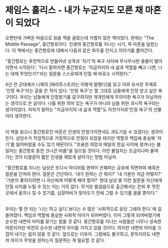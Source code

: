 # 제임스 홀리스 - 내가 누군지도 모른 채 마흔이 되었다


오랜만에 가벼운 마음으로 읽을 책을 골랐는데 가볍지 않은 책이었다. 원제는 &quot;The Middle Passage&quot;, 중간항로이다. 인생의 중간항로를 지나는 시기, 즉 마흔을 일컫는다. 이 책에서는 중간항로에 대해서 다음과 같은 화두를 던지고 이야기를 풀어간다.

 &quot;중간항로는 후천적으로 만들어낸 성격과 &#39;자기&#39;의 욕구 사이에 무시무시한 충돌이 벌어지면서 시작된다&#39;, &#39;다시 말하자면 중간항로는 &#39;지금까지의 내 삶과 역할을 빼고 나면, 나는 대체 무엇인가?&#39;라는 질문을 스스로에게 던질 때 비로소 시작된다.&quot;

 4년 전 군대에서 니체의 [짜라투스트라는 이렇게 말했다]를 읽고 이와 유사한 주제로 &#39;인정 욕구&#39;라는 글을 쓴 적이 있다. &#39;인정 욕구&#39;는 말 그대로 남들에게 인정 받고 싶은 욕구이다. 우리는 남들에게 인정받기를 갈구하지만 개개인에게 무의미한 욕구가 아닐까라는 생각으로 쓴 글이다. 나를 위한 의미 있는 욕구가 아니라 남을 위한 과시적 욕구라는 생각이었다. 저자가 말하는 &quot;지금까지의 내 삶과 역할&quot;도 마찬가지로&#39;인정 욕구&#39;의 산물이라 생각한다.

<br>
 이 책을 읽으니 중간항로인 마흔은 인생의 안정기이면서도 과도기일 수 있겠다는 생각이 든다. 상당수가 직업적으로 가정적으로 안정이 되었을 테지만 역할과 책임에 충실해 &#39;자기&#39;를 잃어버렸을 수도 있기 때문이다. &quot;조용한 희망과 매일의 현실 사이에 생겨나는 불일치는 중간항로 동안 크나큰 아픔&quot;을 일으킬 것이다. 이런 불일치는 조금이나마 줄여 가는 것이 티끌같이 짧은 인생을 재밌게 살아가는 방법 아닐까.

&quot;중간항로를 지나는 남성은 또다시 아이처럼 권력이 은폐하는 공포에 직면하여 해묵은 질문을 던져야 한다. 질문은 간단하다. &#39;내가 원하는 건 뭐지?&#39; &#39;내 기분은 지금 어떻지?&#39; &#39;기분이 좋아지려면 나 자신에게 어떻게 해야 할까?&#39; 현대 남성 중 이런 질문을 자신에게 던질 사치를 누릴 수 있는 이는 거의 없다. 무거운 발걸음으로 출근해서는 은퇴 후 멋진 곳에서 골프나 칠 수 있기를, 심장마비가 찾아오기 전에 그럴 수 있기를 꿈꿀 뿐이다.&quot;

<br>
 우리는 몇 안 되는 &#39;나는 하고 싶다.&#39;보다는 수 많은 &#39;사회적으로 응당 그래야 한다.&#39;에 길들여졌다. 책임과 역할에 충실한 사회적 아이가 되어버렸다. 이미 그렇게 되어버렸기에 순수한 내면의 아이를 찾기는 힘들 것 같다. 중간항로를 지나는 사람들은 너무나 성숙한 어른이지만 여전히 순수한 내면의 아이를 가지고 있을 것이다. 하지만 내면의 아이를 끄집어 내기는 쉽지 않을 것 같다. 앞으로는 더욱이. 그럼에도 불구하고, 문득이라도 내면의 아이가 무엇을 원하는지 질문하는 게 필요할 것 같다.
